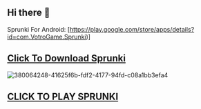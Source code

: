 ## Hi there 👋
Sprunki For Android: [https://play.google.com/store/apps/details?id=com.VotroGame.Sprunki)]
## [Click To Download Sprunki](https://play.google.com/store/apps/details?id=com.VotroGame.Sprunki)
![380064248-41625f6b-fdf2-4177-94fd-c08a1bb3efa4](https://github.com/user-attachments/assets/b6d912e5-7aae-4e30-a84d-e268ea67cb6d)
## [CLICK TO PLAY SPRUNKI](https://play.google.com/store/apps/details?id=com.VotroGame.Sprunki)


<!--
**Sprunki-For-Android/Sprunki-For-Android** is a ✨ _special_ ✨ repository because its `README.md` (this file) appears on your GitHub profile.

Here are some ideas to get you started:

- 🔭 I’m currently working on ...
- 🌱 I’m currently learning ...
- 👯 I’m looking to collaborate on ...
- 🤔 I’m looking for help with ...
- 💬 Ask me about ...
- 📫 How to reach me: ...
- 😄 Pronouns: ...
- ⚡ Fun fact: ...
-->
